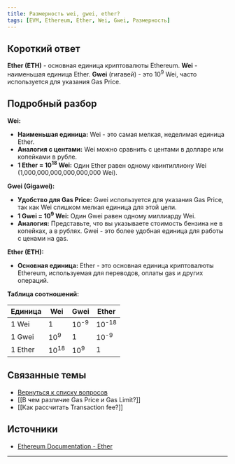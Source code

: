 ```yaml
---
title: Размерность wei, gwei, ether?
tags: [EVM, Ethereum, Ether, Wei, Gwei, Размерность]
---
```


## Короткий ответ

**Ether (ETH)** - основная единица криптовалюты Ethereum.  **Wei** - наименьшая единица Ether.  **Gwei** (гигавей) - это 10<sup>9</sup> Wei, часто используется для указания Gas Price.


## Подробный разбор

**Wei:**

* **Наименьшая единица:** Wei - это самая мелкая, неделимая единица Ether.
* **Аналогия с центами:**  Wei можно сравнить с центами в долларе или копейками в рубле.
* **1 Ether = 10<sup>18</sup> Wei:**  Один Ether равен одному квинтиллиону Wei (1,000,000,000,000,000,000 Wei).


**Gwei (Gigawei):**

* **Удобство для Gas Price:** Gwei используется для указания Gas Price, так как  Wei слишком мелкая единица для этой цели.
* **1 Gwei = 10<sup>9</sup> Wei:** Один Gwei равен одному миллиарду Wei.
* **Аналогия:** Представьте, что вы указываете стоимость бензина не в копейках, а в рублях.  Gwei - это более удобная единица для работы с ценами на gas.


**Ether (ETH):**

* **Основная единица:** Ether - это основная единица криптовалюты Ethereum,  используемая для переводов, оплаты gas и других операций.


**Таблица соотношений:**

| Единица | Wei        | Gwei       | Ether      |
|---------|------------|------------|------------|
| 1 Wei   | 1          | 10<sup>-9</sup> | 10<sup>-18</sup> |
| 1 Gwei  | 10<sup>9</sup> | 1          | 10<sup>-9</sup> |
| 1 Ether | 10<sup>18</sup> | 10<sup>9</sup> | 1          |


## Связанные темы

* [Вернуться к списку вопросов](4.%20Список%20вопросов.md)
* [[В чем различие Gas Price и Gas Limit?]]
* [[Как рассчитать Transaction fee?]]


## Источники

* [Ethereum Documentation - Ether](https://ethereum.org/en/developers/docs/units-and-global-variables/#ether-and-wei)



---